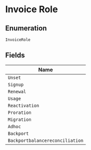 
# Invoice Role

## Enumeration

`InvoiceRole`

## Fields

| Name |
|  --- |
| `Unset` |
| `Signup` |
| `Renewal` |
| `Usage` |
| `Reactivation` |
| `Proration` |
| `Migration` |
| `Adhoc` |
| `Backport` |
| `Backportbalancereconciliation` |

